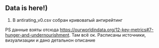 
## Data is here!)

1. В antirating_v0.csv собран кривоватый антирейтинг


PS данные взяты отсюда https://ourworldindata.org/12-key-metrics#7-hunger-and-undernourishment. Там всё ок. Расписаны источники, визуализации и дано детальнон описание 

